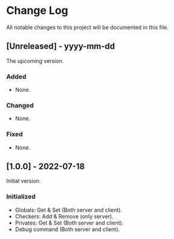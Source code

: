 # Change Log
All notable changes to this project will be documented in this file.

## [Unreleased] - yyyy-mm-dd
The upcoming version.
 
### Added
- None.
 
### Changed
- None.

### Fixed
- None.

## [1.0.0] - 2022-07-18
Initial version.
 
### Initialized
- Globals: Get & Set (Both server and client).
- Checkers: Add & Remove (only server).
- Privates: Get & Set (Both server and client).
- Debug command (Both server and client).
